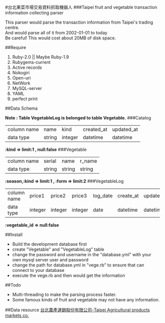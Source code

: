 #台北果菜市場交易資料抓取機器人
###Taipei fruit and vegetable transaction information collecting parser

This parser would parse the transaction information from Taipei's trading centre.<br>
And would parse all of it from 2002-01-01 to today<br>
Be careful! This would cost about 20MB of disk space.<br>


##Require

1. Ruby-2.0 || Maybe Ruby-1.9<br>
2. Rubygems-current<br>
3. Active records<br>
4. Nokogiri<br>
5. Open-uri<br>
6. NetWork<br>
7. MySQL-server<br>
8. YAML<br>
9. perfect print<br>

##Data Schema

<b>Note : Table VegetableLog is belonged to table Vegetable.</b>
###Catalog
  <table>
    <tr>
      <td>column name</td><td>name</td><td>kind</td><td>created_at</td><td>updated_at</td>
    </tr>
    <tr>
      <td>data type</td><td>string</td><td>integer</td><td>datetime</td><td>datetime</td>
    </tr>
  </table>
  <strong>:kind =>  limit:1 , null:false</strong>
###Vegetable
  <table>
     <tr> 
        <td>column name</td><td>serial</td><td>name</td><td>r_name</td>
     </tr>
    <tr>
       <td>data type</td><td>string</td><td>string</td><td>string</td>
    </tr>

  </table>
  <strong>:season,:kind => limit:1 , :form => limit:2</strong>
###VegetableLog
  <table>
    <tr>
     <td>column name</td> <td>price1</td><td>price2</td><td>price3</td><td>log_date</td><td>create_at</td><td>update_at</td><td>vegetable_id</td>
    </tr>
    <tr>
      <td>data type</td><td>integer</td><td>integer</td><td>integer</td><td>date</td><td>datetime</td><td>datetime</td><td>integer</td>
    </tr>
  </table>
  <strong>:vegetable_id => null:false</strong>

##Install

* Build the development database first<br>
* create "Vegetable" and "VegetableLog" table<br>
* change the password and username in the "database.yml" with your own mysql server user and password <br>
* change the path for database.yml in "vege.rb" to ensure that can connect to your database<br>
* execute the vege.rb and then would get the information<br>

##Todo

* Multi-threading to make the parsing process faster.<br>
* Some famous kinds of fruit and vegetable may not have any information.<br>


##Data resource
[台北農產運銷股份有限公司-Taipei Agricultural products markets co.](http://www.tapmc.com.tw/tapmc_new16/index.html)
